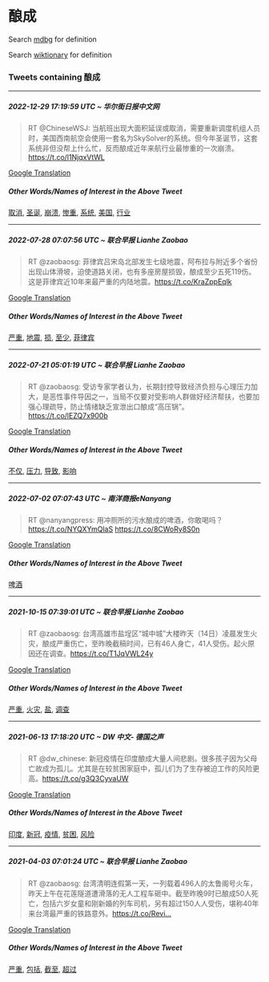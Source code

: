 # 酿成

Search [mdbg](https://www.mdbg.net/chinese/dictionary?page=worddict&wdrst=0&wdqb=酿成) for definition

Search [wiktionary](https://en.wiktionary.org/wiki/酿成) for definition

### Tweets containing 酿成

___
##### 2022-12-29 17:19:59 UTC ~ 华尔街日报中文网
> RT @ChineseWSJ: 当航班出现大面积延误或取消，需要重新调度机组人员时，美国西南航空会使用一套名为SkySolver的系统。但今年圣诞节，这套系统非但没帮上什么忙，反而酿成近年来航行业最惨重的一次崩溃。 https://t.co/l1NjqxVtWL

[Google Translation](https://translate.google.com/?hi=en&tab=TT&sl=zh-CN&tl=en&op=translate&text=RT+%40ChineseWSJ%3A+%E5%BD%93%E8%88%AA%E7%8F%AD%E5%87%BA%E7%8E%B0%E5%A4%A7%E9%9D%A2%E7%A7%AF%E5%BB%B6%E8%AF%AF%E6%88%96%E5%8F%96%E6%B6%88%EF%BC%8C%E9%9C%80%E8%A6%81%E9%87%8D%E6%96%B0%E8%B0%83%E5%BA%A6%E6%9C%BA%E7%BB%84%E4%BA%BA%E5%91%98%E6%97%B6%EF%BC%8C%E7%BE%8E%E5%9B%BD%E8%A5%BF%E5%8D%97%E8%88%AA%E7%A9%BA%E4%BC%9A%E4%BD%BF%E7%94%A8%E4%B8%80%E5%A5%97%E5%90%8D%E4%B8%BASkySolver%E7%9A%84%E7%B3%BB%E7%BB%9F%E3%80%82%E4%BD%86%E4%BB%8A%E5%B9%B4%E5%9C%A3%E8%AF%9E%E8%8A%82%EF%BC%8C%E8%BF%99%E5%A5%97%E7%B3%BB%E7%BB%9F%E9%9D%9E%E4%BD%86%E6%B2%A1%E5%B8%AE%E4%B8%8A%E4%BB%80%E4%B9%88%E5%BF%99%EF%BC%8C%E5%8F%8D%E8%80%8C%E9%85%BF%E6%88%90%E8%BF%91%E5%B9%B4%E6%9D%A5%E8%88%AA%E8%A1%8C%E4%B8%9A%E6%9C%80%E6%83%A8%E9%87%8D%E7%9A%84%E4%B8%80%E6%AC%A1%E5%B4%A9%E6%BA%83%E3%80%82+https%3A%2F%2Ft.co%2Fl1NjqxVtWL)
##### Other Words/Names of Interest in the Above Tweet
[取消](取消.md), [圣诞](圣诞.md), [崩溃](崩溃.md), [惨重](惨重.md), [系统](系统.md), [美国](美国.md), [行业](行业.md)
___
##### 2022-07-28 07:07:56 UTC ~ 联合早报 Lianhe Zaobao
> RT @zaobaosg: 菲律宾吕宋岛北部发生七级地震，阿布拉与附近多个省份出现山体滑坡，迫使道路关闭，也有多座房屋损毁，酿成至少五死119伤。这是菲律宾近10年来最严重的内陆地震。https://t.co/KraZppEqlk

[Google Translation](https://translate.google.com/?hi=en&tab=TT&sl=zh-CN&tl=en&op=translate&text=RT+%40zaobaosg%3A+%E8%8F%B2%E5%BE%8B%E5%AE%BE%E5%90%95%E5%AE%8B%E5%B2%9B%E5%8C%97%E9%83%A8%E5%8F%91%E7%94%9F%E4%B8%83%E7%BA%A7%E5%9C%B0%E9%9C%87%EF%BC%8C%E9%98%BF%E5%B8%83%E6%8B%89%E4%B8%8E%E9%99%84%E8%BF%91%E5%A4%9A%E4%B8%AA%E7%9C%81%E4%BB%BD%E5%87%BA%E7%8E%B0%E5%B1%B1%E4%BD%93%E6%BB%91%E5%9D%A1%EF%BC%8C%E8%BF%AB%E4%BD%BF%E9%81%93%E8%B7%AF%E5%85%B3%E9%97%AD%EF%BC%8C%E4%B9%9F%E6%9C%89%E5%A4%9A%E5%BA%A7%E6%88%BF%E5%B1%8B%E6%8D%9F%E6%AF%81%EF%BC%8C%E9%85%BF%E6%88%90%E8%87%B3%E5%B0%91%E4%BA%94%E6%AD%BB119%E4%BC%A4%E3%80%82%E8%BF%99%E6%98%AF%E8%8F%B2%E5%BE%8B%E5%AE%BE%E8%BF%9110%E5%B9%B4%E6%9D%A5%E6%9C%80%E4%B8%A5%E9%87%8D%E7%9A%84%E5%86%85%E9%99%86%E5%9C%B0%E9%9C%87%E3%80%82https%3A%2F%2Ft.co%2FKraZppEqlk)
##### Other Words/Names of Interest in the Above Tweet
[严重](严重.md), [地震](地震.md), [损](损.md), [至少](至少.md), [菲律宾](菲律宾.md)
___
##### 2022-07-21 05:01:19 UTC ~ 联合早报 Lianhe Zaobao
> RT @zaobaosg: 受访专家学者认为，长期封控导致经济负担与心理压力加大，是恶性事件导因之一，当局不仅要对受影响人群做好经济帮扶，也要加强心理疏导，防止情绪缺乏宣泄出口酿成“高压锅”。https://t.co/lEZQ7x900b

[Google Translation](https://translate.google.com/?hi=en&tab=TT&sl=zh-CN&tl=en&op=translate&text=RT+%40zaobaosg%3A+%E5%8F%97%E8%AE%BF%E4%B8%93%E5%AE%B6%E5%AD%A6%E8%80%85%E8%AE%A4%E4%B8%BA%EF%BC%8C%E9%95%BF%E6%9C%9F%E5%B0%81%E6%8E%A7%E5%AF%BC%E8%87%B4%E7%BB%8F%E6%B5%8E%E8%B4%9F%E6%8B%85%E4%B8%8E%E5%BF%83%E7%90%86%E5%8E%8B%E5%8A%9B%E5%8A%A0%E5%A4%A7%EF%BC%8C%E6%98%AF%E6%81%B6%E6%80%A7%E4%BA%8B%E4%BB%B6%E5%AF%BC%E5%9B%A0%E4%B9%8B%E4%B8%80%EF%BC%8C%E5%BD%93%E5%B1%80%E4%B8%8D%E4%BB%85%E8%A6%81%E5%AF%B9%E5%8F%97%E5%BD%B1%E5%93%8D%E4%BA%BA%E7%BE%A4%E5%81%9A%E5%A5%BD%E7%BB%8F%E6%B5%8E%E5%B8%AE%E6%89%B6%EF%BC%8C%E4%B9%9F%E8%A6%81%E5%8A%A0%E5%BC%BA%E5%BF%83%E7%90%86%E7%96%8F%E5%AF%BC%EF%BC%8C%E9%98%B2%E6%AD%A2%E6%83%85%E7%BB%AA%E7%BC%BA%E4%B9%8F%E5%AE%A3%E6%B3%84%E5%87%BA%E5%8F%A3%E9%85%BF%E6%88%90%E2%80%9C%E9%AB%98%E5%8E%8B%E9%94%85%E2%80%9D%E3%80%82https%3A%2F%2Ft.co%2FlEZQ7x900b)
##### Other Words/Names of Interest in the Above Tweet
[不仅](不仅.md), [压力](压力.md), [导致](导致.md), [影响](影响.md)
___
##### 2022-07-02 07:07:43 UTC ~ 南洋商报eNanyang
> RT @nanyangpress: 用冲厕所的污水酿成的啤酒，你敢喝吗？ https://t.co/NYQXYmQlaS https://t.co/8CWoRy8S0n

[Google Translation](https://translate.google.com/?hi=en&tab=TT&sl=zh-CN&tl=en&op=translate&text=RT+%40nanyangpress%3A+%E7%94%A8%E5%86%B2%E5%8E%95%E6%89%80%E7%9A%84%E6%B1%A1%E6%B0%B4%E9%85%BF%E6%88%90%E7%9A%84%E5%95%A4%E9%85%92%EF%BC%8C%E4%BD%A0%E6%95%A2%E5%96%9D%E5%90%97%EF%BC%9F+https%3A%2F%2Ft.co%2FNYQXYmQlaS+https%3A%2F%2Ft.co%2F8CWoRy8S0n)
##### Other Words/Names of Interest in the Above Tweet
[啤酒](啤酒.md)
___
##### 2021-10-15 07:39:01 UTC ~ 联合早报 Lianhe Zaobao
> RT @zaobaosg: 台湾高雄市盐埕区“城中城”大楼昨天（14日）凌晨发生火灾，酿成严重伤亡，至昨晚截稿时间，已有46人身亡，41人受伤。起火原因还在调查。https://t.co/T1JqVWL24y

[Google Translation](https://translate.google.com/?hi=en&tab=TT&sl=zh-CN&tl=en&op=translate&text=RT+%40zaobaosg%3A+%E5%8F%B0%E6%B9%BE%E9%AB%98%E9%9B%84%E5%B8%82%E7%9B%90%E5%9F%95%E5%8C%BA%E2%80%9C%E5%9F%8E%E4%B8%AD%E5%9F%8E%E2%80%9D%E5%A4%A7%E6%A5%BC%E6%98%A8%E5%A4%A9%EF%BC%8814%E6%97%A5%EF%BC%89%E5%87%8C%E6%99%A8%E5%8F%91%E7%94%9F%E7%81%AB%E7%81%BE%EF%BC%8C%E9%85%BF%E6%88%90%E4%B8%A5%E9%87%8D%E4%BC%A4%E4%BA%A1%EF%BC%8C%E8%87%B3%E6%98%A8%E6%99%9A%E6%88%AA%E7%A8%BF%E6%97%B6%E9%97%B4%EF%BC%8C%E5%B7%B2%E6%9C%8946%E4%BA%BA%E8%BA%AB%E4%BA%A1%EF%BC%8C41%E4%BA%BA%E5%8F%97%E4%BC%A4%E3%80%82%E8%B5%B7%E7%81%AB%E5%8E%9F%E5%9B%A0%E8%BF%98%E5%9C%A8%E8%B0%83%E6%9F%A5%E3%80%82https%3A%2F%2Ft.co%2FT1JqVWL24y)
##### Other Words/Names of Interest in the Above Tweet
[严重](严重.md), [火灾](火灾.md), [盐](盐.md), [调查](调查.md)
___
##### 2021-06-13 17:18:20 UTC ~ DW 中文- 德国之声
> RT @dw_chinese: 新冠疫情在印度酿成大量人间悲剧。很多孩子因为父母亡故成为孤儿。尤其是在较贫困家庭中，孤儿们为了生存被迫工作的风险更高。https://t.co/g3Q3CyvaUW

[Google Translation](https://translate.google.com/?hi=en&tab=TT&sl=zh-CN&tl=en&op=translate&text=RT+%40dw_chinese%3A+%E6%96%B0%E5%86%A0%E7%96%AB%E6%83%85%E5%9C%A8%E5%8D%B0%E5%BA%A6%E9%85%BF%E6%88%90%E5%A4%A7%E9%87%8F%E4%BA%BA%E9%97%B4%E6%82%B2%E5%89%A7%E3%80%82%E5%BE%88%E5%A4%9A%E5%AD%A9%E5%AD%90%E5%9B%A0%E4%B8%BA%E7%88%B6%E6%AF%8D%E4%BA%A1%E6%95%85%E6%88%90%E4%B8%BA%E5%AD%A4%E5%84%BF%E3%80%82%E5%B0%A4%E5%85%B6%E6%98%AF%E5%9C%A8%E8%BE%83%E8%B4%AB%E5%9B%B0%E5%AE%B6%E5%BA%AD%E4%B8%AD%EF%BC%8C%E5%AD%A4%E5%84%BF%E4%BB%AC%E4%B8%BA%E4%BA%86%E7%94%9F%E5%AD%98%E8%A2%AB%E8%BF%AB%E5%B7%A5%E4%BD%9C%E7%9A%84%E9%A3%8E%E9%99%A9%E6%9B%B4%E9%AB%98%E3%80%82https%3A%2F%2Ft.co%2Fg3Q3CyvaUW)
##### Other Words/Names of Interest in the Above Tweet
[印度](印度.md), [新冠](新冠.md), [疫情](疫情.md), [贫困](贫困.md), [风险](风险.md)
___
##### 2021-04-03 07:01:24 UTC ~ 联合早报 Lianhe Zaobao
> RT @zaobaosg: 台湾清明连假第一天，一列载着496人的太鲁阁号火车，昨天上午在花莲隧道遭滑落的无人工程车砸中。截至昨晚9时已酿成50人死亡，包括六岁女童和刚新婚的列车司机，另有超过150人人受伤，堪称40年来台湾最严重的铁路意外。https://t.co/Revi…

[Google Translation](https://translate.google.com/?hi=en&tab=TT&sl=zh-CN&tl=en&op=translate&text=RT+%40zaobaosg%3A+%E5%8F%B0%E6%B9%BE%E6%B8%85%E6%98%8E%E8%BF%9E%E5%81%87%E7%AC%AC%E4%B8%80%E5%A4%A9%EF%BC%8C%E4%B8%80%E5%88%97%E8%BD%BD%E7%9D%80496%E4%BA%BA%E7%9A%84%E5%A4%AA%E9%B2%81%E9%98%81%E5%8F%B7%E7%81%AB%E8%BD%A6%EF%BC%8C%E6%98%A8%E5%A4%A9%E4%B8%8A%E5%8D%88%E5%9C%A8%E8%8A%B1%E8%8E%B2%E9%9A%A7%E9%81%93%E9%81%AD%E6%BB%91%E8%90%BD%E7%9A%84%E6%97%A0%E4%BA%BA%E5%B7%A5%E7%A8%8B%E8%BD%A6%E7%A0%B8%E4%B8%AD%E3%80%82%E6%88%AA%E8%87%B3%E6%98%A8%E6%99%9A9%E6%97%B6%E5%B7%B2%E9%85%BF%E6%88%9050%E4%BA%BA%E6%AD%BB%E4%BA%A1%EF%BC%8C%E5%8C%85%E6%8B%AC%E5%85%AD%E5%B2%81%E5%A5%B3%E7%AB%A5%E5%92%8C%E5%88%9A%E6%96%B0%E5%A9%9A%E7%9A%84%E5%88%97%E8%BD%A6%E5%8F%B8%E6%9C%BA%EF%BC%8C%E5%8F%A6%E6%9C%89%E8%B6%85%E8%BF%87150%E4%BA%BA%E4%BA%BA%E5%8F%97%E4%BC%A4%EF%BC%8C%E5%A0%AA%E7%A7%B040%E5%B9%B4%E6%9D%A5%E5%8F%B0%E6%B9%BE%E6%9C%80%E4%B8%A5%E9%87%8D%E7%9A%84%E9%93%81%E8%B7%AF%E6%84%8F%E5%A4%96%E3%80%82https%3A%2F%2Ft.co%2FRevi%E2%80%A6)
##### Other Words/Names of Interest in the Above Tweet
[严重](严重.md), [包括](包括.md), [截至](截至.md), [超过](超过.md)
